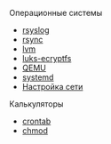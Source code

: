 Операционные системы

+ [rsyslog](rsyslog.pdf)
+ [rsync](rsync.pdf)
+ [lvm](lvm.pdf)
+ [luks-ecryptfs](luks-ecryptfs.pdf)
+ [QEMU](QEMU.pdf)
+ [systemd](SystemD.pdf)
+ [Настройка сети](ethernet.pdf)

Калькуляторы
+ [crontab](https://crontab.guru/)
+ [chmod](https://chmod-calculator.com/)
